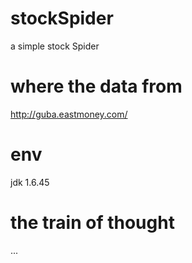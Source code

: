 # stockSpider
a simple stock Spider

# where the data from
http://guba.eastmoney.com/

# env
jdk 1.6.45

# the train of thought
...
